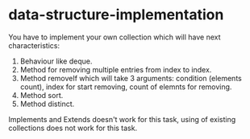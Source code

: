 # data-structure-implementation

You have to implement your own collection which will have next characteristics:

1. Behaviour like deque.
2. Method for removing multiple entries from index to index.
3. Method removeIf which will take 3 arguments: condition (elements count), index for start removing, count of elemnts for removing. 
4. Method sort.
5. Method distinct.

Implements and Extends doesn't work for this task, using of existing collections does not work for this task.
